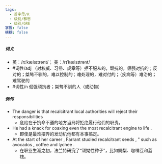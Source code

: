 ```yaml
---
tags:
  - 首字母/R
  - 级别/雅思
  - 级别/GRE
掌握: false
模糊: false
---
```

##### 词义
- 英：/rɪˈkælsɪtrənt/； 美：/rɪˈkælsɪtrənt/
- #词性/adj  （对权威、习俗、规章等）拒不服从的，顽抗的，倔强对抗的；反对的；桀骜不驯的，难以控制的；难处理的，难对付的；（疾病等）难治的；难驾驶的
- #词性/n  倔强顽抗者；桀骜不驯的人（或动物）
##### 例句
- The danger is that recalcitrant local authorities will reject their responsibilities
	- 危险在于抗命不遵的地方当局将拒绝履行他们的职责。
- He had a knack for coaxing even the most recalcitrant engine to life .
	- 即使是最难摆弄的发动机他都有本事搞定。
- At the start of her career , Farrant studied recalcitrant seeds , " such as avocados , coffee and lychee .
	- 在职业生涯之初，法兰特研究了“顽拗性种子”，比如鳄梨、咖啡豆和荔枝。
